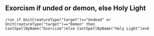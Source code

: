 ## Exorcism if unded or demon, else Holy Light
```
/run if UnitCreatureType("target")=="Undead" or UnitCreatureType("target")=="Demon" then CastSpellByName("Exorcism")else CastSpellByName("Holy Light")end
```